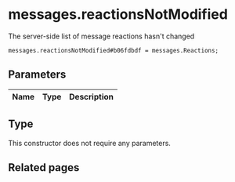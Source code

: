# messages.reactionsNotModified
The server-side list of message reactions hasn't changed

```
messages.reactionsNotModified#b06fdbdf = messages.Reactions;
```

## Parameters
| Name | Type | Description |
| ---- | :----: | ----------- |


## Type
This constructor does not require any parameters.

## Related pages
